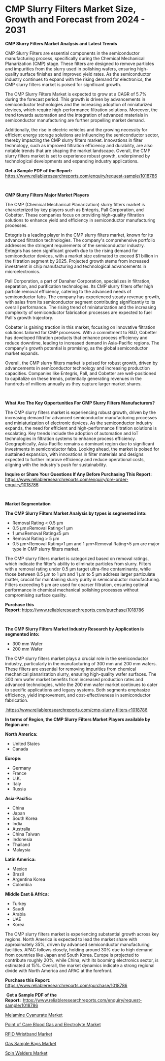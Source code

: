 <p><h1>CMP Slurry Filters Market Size, Growth and Forecast from 2024 - 2031</h1></p><p><strong>CMP Slurry Filters Market Analysis and Latest Trends</strong></p>
<p><p>CMP Slurry Filters are essential components in the semiconductor manufacturing process, specifically during the Chemical Mechanical Planarization (CMP) stage. These filters are designed to remove particles and impurities from the slurry used in polishing wafers, ensuring high-quality surface finishes and improved yield rates. As the semiconductor industry continues to expand with the rising demand for electronics, the CMP slurry filters market is poised for significant growth.</p><p>The CMP Slurry Filters Market is expected to grow at a CAGR of 5.7% during the forecast period. This growth is driven by advancements in semiconductor technologies and the increasing adoption of miniaturized devices, which require high-performance filtration solutions. Moreover, the trend towards automation and the integration of advanced materials in semiconductor manufacturing are further propelling market demand.</p><p>Additionally, the rise in electric vehicles and the growing necessity for efficient energy storage solutions are influencing the semiconductor sector, thereby impacting the CMP slurry filters market. Innovations in filter technology, such as improved filtration efficiency and durability, are also notable trends that are shaping the market landscape. Overall, the CMP slurry filters market is set to experience robust growth, underpinned by technological developments and expanding industry applications.</p></p>
<p><strong>Get a Sample PDF of the Report:&nbsp;</strong> <a href="https://www.reliableresearchreports.com/enquiry/request-sample/1018786">https://www.reliableresearchreports.com/enquiry/request-sample/1018786</a></p>
<p>&nbsp;</p>
<p><strong>CMP Slurry Filters Major Market Players</strong></p>
<p><p>The CMP (Chemical Mechanical Planarization) slurry filters market is characterized by key players such as Entegris, Pall Corporation, and Cobetter. These companies focus on providing high-quality filtration solutions to enhance yield and efficiency in semiconductor manufacturing processes.</p><p>Entegris is a leading player in the CMP slurry filters market, known for its advanced filtration technologies. The company's comprehensive portfolio addresses the stringent requirements of the semiconductor industry. Entegris has seen significant growth due to the rising demand for semiconductor devices, with a market size estimated to exceed $1 billion in the filtration segment by 2025. Projected growth stems from increased investment in chip manufacturing and technological advancements in microelectronics.</p><p>Pall Corporation, a part of Danaher Corporation, specializes in filtration, separation, and purification technologies. Its CMP slurry filters offer high particle removal efficiency, catering to the advanced needs of semiconductor fabs. The company has experienced steady revenue growth, with sales from its semiconductor segment contributing significantly to its overall performance. The rising trend of miniaturization and the increasing complexity of semiconductor fabrication processes are expected to fuel Pall's growth trajectory.</p><p>Cobetter is gaining traction in this market, focusing on innovative filtration solutions tailored for CMP processes. With a commitment to R&D, Cobetter has developed filtration products that enhance process efficiency and reduce downtime, leading to increased demand in Asia-Pacific regions. The company's growth potential is promising, as the global semiconductor market expands.</p><p>Overall, the CMP slurry filters market is poised for robust growth, driven by advancements in semiconductor technology and increasing production capacities. Companies like Entegris, Pall, and Cobetter are well-positioned to capitalize on these trends, potentially generating revenues in the hundreds of millions annually as they capture larger market shares.</p></p>
<p>&nbsp;</p>
<p><strong>What Are The Key Opportunities For CMP Slurry Filters Manufacturers?</strong></p>
<p><p>The CMP slurry filters market is experiencing robust growth, driven by the increasing demand for advanced semiconductor manufacturing processes and miniaturization of electronic devices. As the semiconductor industry expands, the need for efficient and high-performance filtration solutions is escalating. Key trends include the adoption of automation and IoT technologies in filtration systems to enhance process efficiency. Geographically, Asia-Pacific remains a dominant region due to significant investments in semiconductor fabs. Looking ahead, the market is poised for sustained expansion, with innovations in filter materials and designs expected to further improve efficiency and reduce operational costs, aligning with the industry's push for sustainability.</p></p>
<p><strong>Inquire or Share Your Questions If Any Before Purchasing This Report:</strong> <a href="https://www.reliableresearchreports.com/enquiry/pre-order-enquiry/1018786">https://www.reliableresearchreports.com/enquiry/pre-order-enquiry/1018786</a></p>
<p>&nbsp;</p>
<p><strong>Market Segmentation</strong></p>
<p><strong>The CMP Slurry Filters Market Analysis by types is segmented into:</strong></p>
<p><ul><li>Removal Rating < 0.5 µm</li><li>0.5 µm≤Removal Rating<1 µm</li><li>1 µm≤Removal Rating≤5 µm</li><li>Removal Rating > 5 µm</li><li>0.5 µm≤Removal Rating<1 µm and 1 µm≤Removal Rating≤5 µm are major type in CMP slurry filters market.</li></ul></p>
<p><p>The CMP slurry filters market is categorized based on removal ratings, which indicate the filter's ability to eliminate particles from slurry. Filters with a removal rating under 0.5 µm target ultra-fine contaminants, while those between 0.5 µm to 1 µm and 1 µm to 5 µm address larger particulate matter, crucial for maintaining slurry purity in semiconductor manufacturing. Filters exceeding 5 µm are used for coarser filtration, ensuring optimal performance in chemical mechanical polishing processes without compromising surface quality.</p></p>
<p><strong>Purchase this Report:&nbsp;</strong><a href="https://www.reliableresearchreports.com/purchase/1018786">https://www.reliableresearchreports.com/purchase/1018786</a></p>
<p>&nbsp;</p>
<p><strong>The CMP Slurry Filters Market Industry Research by Application is segmented into:</strong></p>
<p><ul><li>300 mm Wafer</li><li>200 mm Wafer</li></ul></p>
<p><p>The CMP slurry filters market plays a crucial role in the semiconductor industry, particularly in the manufacturing of 300 mm and 200 mm wafers. These filters are essential for removing impurities from chemical mechanical planarization slurry, ensuring high-quality wafer surfaces. The 300 mm wafer market benefits from increased production rates and advanced technologies, while the 200 mm wafer market continues to cater to specific applications and legacy systems. Both segments emphasize efficiency, yield improvement, and cost-effectiveness in semiconductor fabrication.</p></p>
<p><a href="https://www.reliableresearchreports.com/cmp-slurry-filters-r1018786">&nbsp;https://www.reliableresearchreports.com/cmp-slurry-filters-r1018786</a></p>
<p><strong>In terms of Region, the CMP Slurry Filters Market Players available by Region are:</strong></p>
<p>
    <p> <strong> North America: </strong>
        <ul>
            <li>United States</li>
            <li>Canada</li>
        </ul>
        </p> 
    <p> <strong> Europe: </strong>
        <ul>
            <li>Germany</li>
            <li>France</li>
            <li>U.K.</li>
            <li>Italy</li>
            <li>Russia</li>
        </ul>
        </p> 
    <p> <strong> Asia-Pacific: </strong>
        <ul>
            <li>China</li>
            <li>Japan</li>
            <li>South Korea</li>
            <li>India</li>
            <li>Australia</li>
            <li>China Taiwan</li>
            <li>Indonesia</li>
            <li>Thailand</li>
            <li>Malaysia</li>
        </ul>
        </p> 
    <p> <strong> Latin America: </strong>
        <ul>
            <li>Mexico</li>
            <li>Brazil</li>
            <li>Argentina Korea</li>
            <li>Colombia</li>
        </ul>
        </p> 
    <p> <strong> Middle East & Africa: </strong>
        <ul>
            <li>Turkey</li>
            <li>Saudi</li>
            <li>Arabia</li>
            <li>UAE</li>
            <li>Korea</li>
        </ul>
    </p>
    </p>
<p><p>The CMP slurry filters market is experiencing substantial growth across key regions. North America is expected to lead the market share with approximately 35%, driven by advanced semiconductor manufacturing facilities. APAC follows closely, holding around 30% due to high demand from countries like Japan and South Korea. Europe is projected to contribute roughly 20%, while China, with its booming electronics sector, is estimated at 15%. Overall, the market dynamics indicate a strong regional divide with North America and APAC at the forefront.</p></p>
<p><strong>Purchase this Report: </strong><a href="https://www.reliableresearchreports.com/purchase/1018786">https://www.reliableresearchreports.com/purchase/1018786</a></p>
<p>&nbsp;<strong>Get a Sample PDF of the Report:&nbsp;&nbsp;</strong><a href="https://www.reliableresearchreports.com/enquiry/request-sample/1018786">https://www.reliableresearchreports.com/enquiry/request-sample/1018786</a></p>
<p><strong></strong></p>
<p><p><a href="https://issuu.com/reportprime-2/docs/melamine-cyanurate-market-size-2030_f0e08c5a0a507f">Melamine Cyanurate Market</a></p><p><a href="https://www.linkedin.com/pulse/point-care-blood-gas-electrolyte-industry-sector-new-technologies-wjafe?trackingId=KNc6DRZzSZ%2B54WXSnhc2JQ%3D%3D">Point of Care Blood Gas and Electrolyte Market</a></p><p><a href="https://medium.com/@perrin7364/the-global-market-overview-of-the-rfid-wristband-market-provides-a-unique-perspective-on-the-key-dad48fc1ce70?postPublishedType=initial">RFID Wristband Market</a></p><p><a href="https://www.linkedin.com/pulse/gas-sample-bags-market-share-size-trends-industry-analysis-zmkaf?trackingId=Bsr%2BpabiTCaE1UywhBS%2BrA%3D%3D">Gas Sample Bags Market</a></p><p><a href="https://medium.com/@max.hudson54565/the-spin-welders-market-research-report-provides-an-in-depth-and-up-to-date-analysis-of-the-a169679e053b">Spin Welders Market</a></p></p>